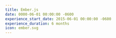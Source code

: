 ```yaml
---
title: Ember.js
date: 0000-06-01 00:00:00 -0600
experience_start_date: 2015-06-01 00:00:00 -0600
experience_duration: 6 months
icon: ember.svg
---
```

